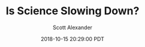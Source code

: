 ---
layout: podcast
title: "Is Science Slowing Down?"
author: Scott Alexander
description: https://slatestarcodex.com/2018/10/15/is-science-slowing-down/
date: 2018-10-15 20:29:00 PDT
length: 4046220
duration: 1011
guid: is-science-slowing-down
---